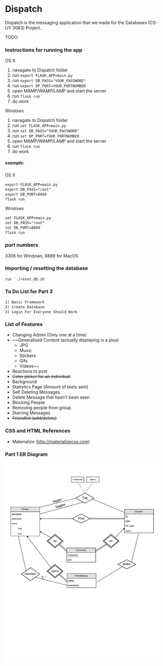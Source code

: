 # Dispatch
Dispatch is the messaging application that we made for the Databases (CS-UY 3083) Project. 


TODO:





### Instructions for running the app
OS X  
  1) navagate to Dispatch folder  
  1) run `export FLASK_APP=main.py`  
  1) run `export DB_PASS="YOUR_PASSWORD"`  
  1) run `export DP_PORT=YOUR_PORTNUMBER`  
  1) open MAMP/WAMP/LAMP and start the server  
  1) run `flask run`  
  1) do work  

Windows  
  1) navagate to Dispatch folder  
  1) run `set FLASK_APP=main.py`  
  1) run `set DB_PASS="YOUR_PASSWORD"`  
  1) run `set DP_PORT=YOUR_PORTNUMBER`  
  1) open MAMP/WAMP/LAMP and start the server  
  1) run `flask run`  
  1) do work  


##### example:
OS X
```
export FLASK_APP=main.py
export DB_PASS="root"
export DB_PORT=8889
flask run
```

Windows
```
set FLASK_APP=main.py
set DB_PASS="root"
set DB_PORT=8889
flask run
```

### port numbers
3306 for Windows, 8889 for MacOS

### Importing / resetting the database
	run `./reset_db.sh`


### To Do List for Part 3
	1) Basic Framework
	2) Create Database
	3) Login For Everyone Should Work

### List of Features
  - Changing Admin (Only one at a time)
  - ~~Generalized Content (actually displaying is a plus)
    * JPG
    * Music
    * Stickers
    * Gifs
    * Videos~~
  - Reactions to post
  - ~~Color picker for an individual~~
  - Background
  - Statistics Page (Amount of texts sent)
  - Self Deleting Messages
  - Delete Message that hasn't been seen
  - Blocking People
  - Removing people from group
  - Starring Messages
  - ~~Friendlist (add/delete)~~

### CSS and HTML References
-   Materialize (http://materializecss.com)

### Part 1 ER Diagram
![Part 1 ER](/docs/Part1_ER.png)


